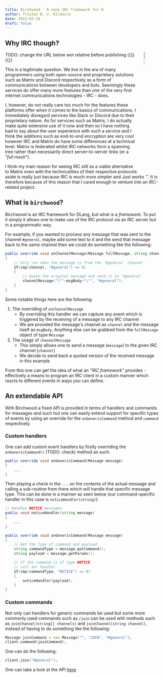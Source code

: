 ```yaml
---
title: Birchwood - A sane IRC framework for D
author: Tristan B. V. Kildaire
date: 2023-03-19
draft: false
---
```


## Why IRC though?

TODO: change the URL below wot relative before publishing
{{<bruh>}}
<img src="deavmi.assigned.network/projects/birchwood/logo.png" width=10% height=10% style="float:right;gap;margin-left:20px">
{{</bruh>}}

This is a legitimate question. We live in the era of many programmers using both open-source and proprietary solutions such as Matrix and Discord respectively as a form of communications between developers and bots. Seemingly these services do offer many more features than one of the very first internet communications technologies - IRC - does.

I, however, do not really care too much for the features these platforms offer when it comes to the basics of communications. I immediately disregard services like Slack or Discord due to their proprietary nature. As for services such as Matrix, I do actually make quite extensive use of it now and then so I have nothing bad to say about the user experience with such a service and I think the additions such as end-to-end encryption are very cool however IRC and Matrix do have some differences at a technical level. Matrix is federated whilst IRC networks form a spanning tree rather than necessarily direct server-to-server links (or a _"full mesh"_).

I think my main reason for seeing IRC _still_ as a viable alternative to Matrix even with the technicalities of their respective protocols aside is really just because IRC is much more simpler and _Just works ™️_. It is therefore because of this reason that I cared enough to venture into an IRC-related project.

## What is `birchwood`?

Birchwood is an IRC framework for DLang, but what is a _framework_. To put it simply it allows one to make use of the IRC protocol via an IRC server but in a programmatic way.

For example, if you wanted to process any message that was sent to the channel `#general`, maybe add some text to it and the send that message back to the same channel then we could do something like the following:

```d
public override void onChannelMessage(Message fullMessage, string channel, string msgBody)
{
    // Only run when the message is from the `#general` channel
    if(cmp(channel, "#general") == 0)
    {
        // Quote the original message and send it to `#general`
        channelMessage("\""~msgBody~"\"", "#general");
    }
}
```

Some notable things here are the following:

1. The overriding of `onChannelMessage`
    * By overriding this handler we can capture any event which is triggered by the receiving of a message to any IRC channel
    * We are provided the message's channel as `channel` and the message itself as `msgBody`. Anything else can be grabbed from the `fullMessage` object of type `Message`
2. The usage of `channelMessage`
    * This simply allows one to send a message (`message`) to the given IRC channel (`channel`)
    * We decide to send back a quoted version of the received message in this example

From this one can get the idea of what an _"IRC framework"_ provides - effectively a means to program an IRC client in a custom manner which reacts to different events in ways _you_ can define.

## An extendable API

With Birchwood a fixed API is provided in terms of handlers and commands for messages and such but one can easily extend support for specific types of events by using an override for the `onGenericCommand` method and `command` respectively.

### Custom handlers

One can add custom event handlers by firstly overriding the `onGenericCommand()` (TODO: check) method as such:

```d
public override void onGenericCommand(Message message)
{
    ...
}
```

Then playing a check in the `...` on the contents of the actual message and calling a sub-routine from there which will handle that specific message type. This can be done in a manner as seen below (our command-specific handler in this case is `noticeHandler(string)`):

```d
// Handles NOTICE messages
public void noticeHandler(string message)
{
    ...
}

public override void onGenericCommand(Message message)
{
    // Get the type of command and payload
    string commandType = message.getCommand();
    string payload = message.getParams();

    // If the command is of type NOTICE
    // call our handler
    if(cmp(commandType, "NOTICE") == 0)
    {
        noticeHandler(payload);
    }
}
```

### Custom commands

Not only can handlers for generic commands be used but some more commonly used commands such as `/join` can be used with methods such as `joinChannel(string[] channels)` and `joinChannel(string channel)`, instead of having to do something like the following:

```d
Message joinCommand = new Message("", "JOIN", "#general");
client.command(joinCommand);
```

One can do the following:

```d
client.join("#general");
```

One can take a look at the API [here](https://birchwood.dpldocs.info/index.html).